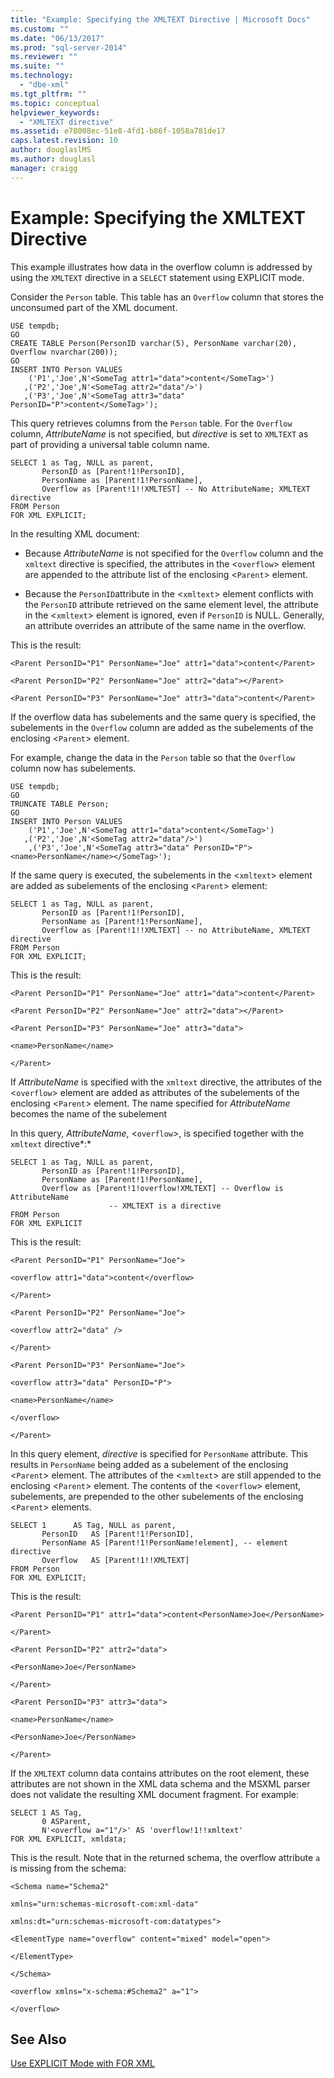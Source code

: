 ```yaml
---
title: "Example: Specifying the XMLTEXT Directive | Microsoft Docs"
ms.custom: ""
ms.date: "06/13/2017"
ms.prod: "sql-server-2014"
ms.reviewer: ""
ms.suite: ""
ms.technology: 
  - "dbe-xml"
ms.tgt_pltfrm: ""
ms.topic: conceptual
helpviewer_keywords: 
  - "XMLTEXT directive"
ms.assetid: e78008ec-51e8-4fd1-b86f-1058a781de17
caps.latest.revision: 10
author: douglaslMS
ms.author: douglasl
manager: craigg
---
```

# Example: Specifying the XMLTEXT Directive
  This example illustrates how data in the overflow column is addressed by using the `XMLTEXT` directive in a `SELECT` statement using EXPLICIT mode.  
  
 Consider the `Person` table. This table has an `Overflow` column that stores the unconsumed part of the XML document.  
  
```  
USE tempdb;  
GO  
CREATE TABLE Person(PersonID varchar(5), PersonName varchar(20), Overflow nvarchar(200));  
GO  
INSERT INTO Person VALUES   
    ('P1','Joe',N'<SomeTag attr1="data">content</SomeTag>')  
   ,('P2','Joe',N'<SomeTag attr2="data"/>')  
   ,('P3','Joe',N'<SomeTag attr3="data" PersonID="P">content</SomeTag>');  
```  
  
 This query retrieves columns from the `Person` table. For the `Overflow` column, *AttributeName* is not specified, but *directive* is set to `XMLTEXT` as part of providing a universal table column name.  
  
```  
SELECT 1 as Tag, NULL as parent,  
       PersonID as [Parent!1!PersonID],  
       PersonName as [Parent!1!PersonName],  
       Overflow as [Parent!1!!XMLTEST] -- No AttributeName; XMLTEXT directive  
FROM Person  
FOR XML EXPLICIT;  
```  
  
 In the resulting XML document:  
  
-   Because *AttributeName* is not specified for the `Overflow` column and the `xmltext` directive is specified, the attributes in the <`overflow`> element are appended to the attribute list of the enclosing <`Parent`> element.  
  
-   Because the `PersonID`attribute in the <`xmltext`> element conflicts with the `PersonID` attribute retrieved on the same element level, the attribute in the <`xmltext`> element is ignored, even if `PersonID` is NULL. Generally, an attribute overrides an attribute of the same name in the overflow.  
  
 This is the result:  
  
 `<Parent PersonID="P1" PersonName="Joe" attr1="data">content</Parent>`  
  
 `<Parent PersonID="P2" PersonName="Joe" attr2="data"></Parent>`  
  
 `<Parent PersonID="P3" PersonName="Joe" attr3="data">content</Parent>`  
  
 If the overflow data has subelements and the same query is specified, the subelements in the `Overflow` column are added as the subelements of the enclosing <`Parent`> element.  
  
 For example, change the data in the `Person` table so that the `Overflow` column now has subelements.  
  
```  
USE tempdb;  
GO  
TRUNCATE TABLE Person;  
GO  
INSERT INTO Person VALUES   
    ('P1','Joe',N'<SomeTag attr1="data">content</SomeTag>')  
   ,('P2','Joe',N'<SomeTag attr2="data"/>')  
    ,('P3','Joe',N'<SomeTag attr3="data" PersonID="P"><name>PersonName</name></SomeTag>');  
```  
  
 If the same query is executed, the subelements in the <`xmltext`> element are added as subelements of the enclosing <`Parent`> element:  
  
```  
SELECT 1 as Tag, NULL as parent,  
       PersonID as [Parent!1!PersonID],  
       PersonName as [Parent!1!PersonName],  
       Overflow as [Parent!1!!XMLTEXT] -- no AttributeName, XMLTEXT directive  
FROM Person  
FOR XML EXPLICIT;  
```  
  
 This is the result:  
  
 `<Parent PersonID="P1" PersonName="Joe" attr1="data">content</Parent>`  
  
 `<Parent PersonID="P2" PersonName="Joe" attr2="data"></Parent>`  
  
 `<Parent PersonID="P3" PersonName="Joe" attr3="data">`  
  
 `<name>PersonName</name>`  
  
 `</Parent>`  
  
 If *AttributeName* is specified with the `xmltext` directive, the attributes of the <`overflow`> element are added as attributes of the subelements of the enclosing <`Parent`> element. The name specified for *AttributeName* becomes the name of the subelement  
  
 In this query, *AttributeName*, <`overflow`>, is specified together with the `xmltext` directive*:*  
  
```  
SELECT 1 as Tag, NULL as parent,  
       PersonID as [Parent!1!PersonID],  
       PersonName as [Parent!1!PersonName],  
       Overflow as [Parent!1!overflow!XMLTEXT] -- Overflow is AttributeName  
                      -- XMLTEXT is a directive  
FROM Person  
FOR XML EXPLICIT  
```  
  
 This is the result:  
  
 `<Parent PersonID="P1" PersonName="Joe">`  
  
 `<overflow attr1="data">content</overflow>`  
  
 `</Parent>`  
  
 `<Parent PersonID="P2" PersonName="Joe">`  
  
 `<overflow attr2="data" />`  
  
 `</Parent>`  
  
 `<Parent PersonID="P3" PersonName="Joe">`  
  
 `<overflow attr3="data" PersonID="P">`  
  
 `<name>PersonName</name>`  
  
 `</overflow>`  
  
 `</Parent>`  
  
 In this query element, *directive* is specified for `PersonName` attribute. This results in `PersonName` being added as a subelement of the enclosing <`Parent`> element. The attributes of the <`xmltext`> are still appended to the enclosing <`Parent`> element. The contents of the <`overflow`> element, subelements, are prepended to the other subelements of the enclosing <`Parent`> elements.  
  
```  
SELECT 1      AS Tag, NULL as parent,  
       PersonID   AS [Parent!1!PersonID],  
       PersonName AS [Parent!1!PersonName!element], -- element directive  
       Overflow   AS [Parent!1!!XMLTEXT]  
FROM Person  
FOR XML EXPLICIT;  
```  
  
 This is the result:  
  
 `<Parent PersonID="P1" attr1="data">content<PersonName>Joe</PersonName>`  
  
 `</Parent>`  
  
 `<Parent PersonID="P2" attr2="data">`  
  
 `<PersonName>Joe</PersonName>`  
  
 `</Parent>`  
  
 `<Parent PersonID="P3" attr3="data">`  
  
 `<name>PersonName</name>`  
  
 `<PersonName>Joe</PersonName>`  
  
 `</Parent>`  
  
 If the `XMLTEXT` column data contains attributes on the root element, these attributes are not shown in the XML data schema and the MSXML parser does not validate the resulting XML document fragment. For example:  
  
```  
SELECT 1 AS Tag,  
       0 ASParent,  
       N'<overflow a="1"/>' AS 'overflow!1!!xmltext'  
FOR XML EXPLICIT, xmldata;  
```  
  
 This is the result. Note that in the returned schema, the overflow attribute `a` is missing from the schema:  
  
 `<Schema name="Schema2"`  
  
 `xmlns="urn:schemas-microsoft-com:xml-data"`  
  
 `xmlns:dt="urn:schemas-microsoft-com:datatypes">`  
  
 `<ElementType name="overflow" content="mixed" model="open">`  
  
 `</ElementType>`  
  
 `</Schema>`  
  
 `<overflow xmlns="x-schema:#Schema2" a="1">`  
  
 `</overflow>`  
  
## See Also  
 [Use EXPLICIT Mode with FOR XML](use-explicit-mode-with-for-xml.md)  
  
  
